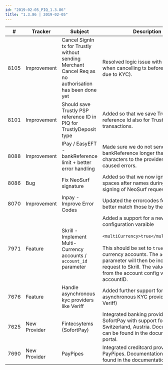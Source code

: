```yaml
--- 
id: "2019-02-05_PIQ_1.3.86"
title: "1.3.86 | 2019-02-05"
--- 
```



| #    | Tracker      | Subject                                                                                                  | Description                                                                                                                                                                                                                                                                                                                                              |
|------|--------------|----------------------------------------------------------------------------------------------------------|----------------------------------------------------------------------------------------------------------------------------------------------------------------------------------------------------------------------------------------------------------------------------------------------------------------------------------------------------------|
| 8105 | Improvement  | Cancel SignIn tx for Trustly without sending Merchant   Cancel Req as no authorisation has been done yet | Resolved logic issue with Trustly   when cancelling tx before Auth (f.ex due to KYC).                                                                                                                                                                                                                                                                    |
| 8101 | Improvement  | Should save Trustly PSP reference ID in PIQ for   TrustlyDeposit type                                    | Added so that we save Trustly PSP   reference Id also for TrustlyDeposit transactions.                                                                                                                                                                                                                                                                   |
| 8088 | Improvement  | IPay / EasyEFT - bankReference limit + better error   handling                                           | Made sure we do not send   bankReference longer than 20 characters to the provider as that caused   errors.                                                                                                                                                                                                                                              |
| 8086 | Bug          | Fix NeoSurf signature                                                                                    | Added so that we now ignore white spaces after names during the signing of NeoSurf request.                                                                                                                                                                                                                                                              |
| 8070 | Improvement  | Inpay - Improve Error Codes                                                                              | Updated the errorcodes for InPay to better match those by the provider.                                                                                                                                                                                                                                                                                  |
| 7971 | Feature      | Skrill - Implement Multi-Currency accounts /   ```account_id``` parameter                                | Added a support for a new account configuration varaible <br/><br/> ```<multiCurrency>true</multiCurrency>``` <br/><br/>This should be set to ```true``` for multi currency accounts. The ```account_id``` parameter will then be included in the request to Skrill. The value is taken from the account config variable accountID.                      |
| 7676 | Feature      | Handle asynchronous kyc providers like Veriff                                                            | Added further support for asynchronous KYC providers (f.ex Veriff)                                                                                                                                                                                                                                                                                       |
| 7625 | New Provider | Fintecsytems (SofortPay)                                                                                 | Integrated banking provider SofortPay with support for Germany, Switzerland, Austria. Documentation can be found in the documentation portal.                                                                                                                                                                                                            |
| 7690 | New Provider | PayPipes                                                                                                 | Integrated creditcard provider PayPipes. Documentation can be found in the documentation portal.                                                                                                                                                                                                                                                         |
